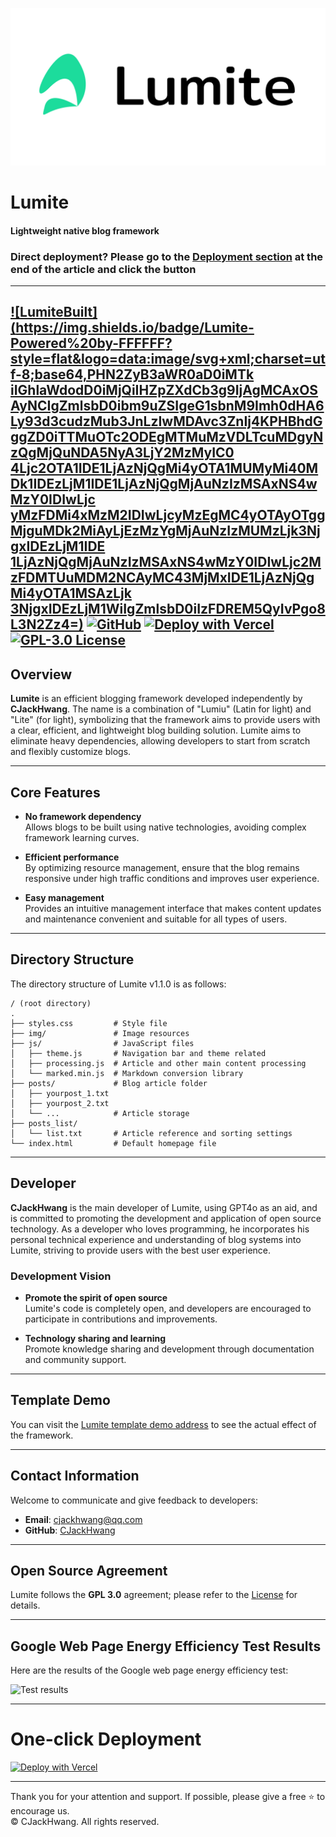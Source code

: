 ![Lumite](https://raw.githubusercontent.com/CJackHwang/Lumite/904012b92863f14efc5a56a5a303100029d0c976/img/Lumite.svg)
# Lumite 
#### Lightweight native blog framework

### Direct deployment? Please go to the [Deployment section](#one-click-deployment) at the end of the article and click the button
---
[![LumiteBuilt](https://img.shields.io/badge/Lumite-Powered%20by-FFFFFF?style=flat&logo=data:image/svg+xml;charset=utf-8;base64,PHN2ZyB3aWR0aD0iMTk  iIGhlaWdodD0iMjQiIHZpZXdCb3g9IjAgMCAxOSAyNCIgZmlsbD0ibm9uZSIgeG1sbnM9Imh0dHA6Ly93d3cudzMub3JnLzIwMDAvc3ZnIj4KPHBhdGggZD0iTTMuOTc2ODEgMTMuMzVDLTcuMDgyNzQgMjQuNDA5NyA3LjY2MzMyIC0  4Ljc2OTA1IDE1LjAzNjQgMi4yOTA1MUMyMi40MDk1IDEzLjM1IDE1LjAzNjQgMjAuNzIzMSAxNS4wMzY0IDIwLjc  yMzFDMi4xMzM2IDIwLjcyMzEgMC4yOTAyOTggMjguMDk2MiAyLjEzMzYgMjAuNzIzMUMzLjk3NjgxIDEzLjM1IDE  1LjAzNjQgMjAuNzIzMSAxNS4wMzY0IDIwLjc2MzFDMTUuMDM2NCAyMC43MjMxIDE1LjAzNjQgMi4yOTA1MSAzLjk  3NjgxIDEzLjM1WiIgZmlsbD0iIzFDREM5QyIvPgo8L3N2Zz4=)](https://github.com/CJackHwang/Lumite "Powered by Lumite")
[![GitHub](https://img.shields.io/badge/GitHub-CJackHwang-100000?style=flat&logo=github&logoColor=white)](https://github.com/CJackHwang)
[![Deploy with Vercel](https://img.shields.io/badge/Vercel-Deploy-000000?style=flat&logo=vercel)](https://vercel.com)
[![GPL-3.0 License](https://img.shields.io/badge/License-GPL%203.0-blue.svg?style=flat)](https://www.gnu.org/licenses/gpl-3.0.html)
---

## Overview

**Lumite** is an efficient blogging framework developed independently by **CJackHwang**. The name is a combination of "Lumiu" (Latin for light) and "Lite" (for light), symbolizing that the framework aims to provide users with a clear, efficient, and lightweight blog building solution. Lumite aims to eliminate heavy dependencies, allowing developers to start from scratch and flexibly customize blogs.

---

## Core Features

- **No framework dependency**  
  Allows blogs to be built using native technologies, avoiding complex framework learning curves.

- **Efficient performance**  
  By optimizing resource management, ensure that the blog remains responsive under high traffic conditions and improves user experience.

- **Easy management**  
  Provides an intuitive management interface that makes content updates and maintenance convenient and suitable for all types of users.

---

## Directory Structure

The directory structure of Lumite v1.1.0 is as follows:

```
/ (root directory)
.
├── styles.css         # Style file
├── img/               # Image resources
├── js/                # JavaScript files
│   ├── theme.js       # Navigation bar and theme related
│   ├── processing.js  # Article and other main content processing
│   └── marked.min.js  # Markdown conversion library
├── posts/             # Blog article folder
│   ├── yourpost_1.txt
│   ├── yourpost_2.txt
│   └── ...            # Article storage
├── posts_list/
│   └── list.txt       # Article reference and sorting settings
└── index.html         # Default homepage file
```

---

## Developer

**CJackHwang** is the main developer of Lumite, using GPT4o as an aid, and is committed to promoting the development and application of open source technology. As a developer who loves programming, he incorporates his personal technical experience and understanding of blog systems into Lumite, striving to provide users with the best user experience.

### Development Vision

- **Promote the spirit of open source**  
  Lumite's code is completely open, and developers are encouraged to participate in contributions and improvements.

- **Technology sharing and learning**  
  Promote knowledge sharing and development through documentation and community support.

---

## Template Demo

You can visit the [Lumite template demo address](https://lumite-template.cjack.cfd) to see the actual effect of the framework.

---

## Contact Information

Welcome to communicate and give feedback to developers:

- **Email**: [cjackhwang@qq.com](mailto:cjackhwang@qq.com) 
- **GitHub**: [CJackHwang](https://github.com/CJackHwang) 

---

## Open Source Agreement

Lumite follows the **GPL 3.0** agreement; please refer to the [License](https://github.com/CJackHwang/Lumite/blob/main/LICENSE) for details.

---

## Google Web Page Energy Efficiency Test Results

Here are the results of the Google web page energy efficiency test:

![Test results](https://github.com/user-attachments/assets/2332c4d1-4ff8-4018-b3ad-424590aa76bf)

---

# One-click Deployment

[![Deploy with Vercel](https://vercel.com/button)](https://vercel.com/import/project?template=https://github.com/CJackHwang/Lumite)

---

Thank you for your attention and support. If possible, please give a free ⭐ to encourage us.  
© CJackHwang. All rights reserved.